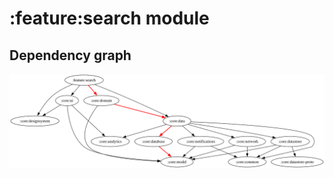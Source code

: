 # :feature:search module
## Dependency graph
![Dependency graph](../../docs/images/graphs/dep_graph_feature_search.svg)

